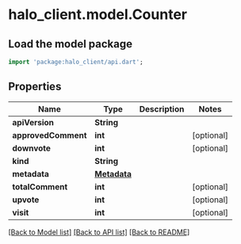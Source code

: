 # halo_client.model.Counter

## Load the model package
```dart
import 'package:halo_client/api.dart';
```

## Properties
Name | Type | Description | Notes
------------ | ------------- | ------------- | -------------
**apiVersion** | **String** |  | 
**approvedComment** | **int** |  | [optional] 
**downvote** | **int** |  | [optional] 
**kind** | **String** |  | 
**metadata** | [**Metadata**](Metadata.md) |  | 
**totalComment** | **int** |  | [optional] 
**upvote** | **int** |  | [optional] 
**visit** | **int** |  | [optional] 

[[Back to Model list]](../README.md#documentation-for-models) [[Back to API list]](../README.md#documentation-for-api-endpoints) [[Back to README]](../README.md)


